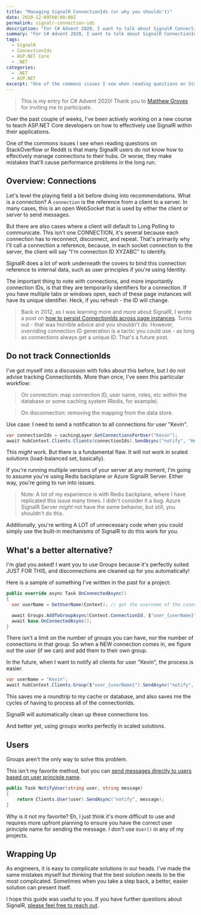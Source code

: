 ```yaml
---
title: "Managing SignalR ConnectionIds (or why you shouldn't)"
date: 2020-12-09T00:00:00Z
permalink: signalr-connection-ids
description: "For C# Advent 2020, I want to talk about SignalR ConnectionIds and the biggest mistake I see people making when trying to manage them theirselves."
summary: "For C# Advent 2020, I want to talk about SignalR ConnectionIds and the biggest mistake I see people making when trying to manage them theirselves."
tags:
  - SignalR
  - ConnectionIds
  - ASP.NET Core
  - .NET
categories:
  - .NET
  - ASP.NET
excerpt: "One of the commons issues I see when reading questions on StackOverflow or Reddit is that many SignalR users do not know how to effectively manage connections their hubs. Or worse, they make mistakes that'll cause performance problems in the long run."
---
```


> This is my entry for C# Advent 2020! Thank you to [Matthew Groves](https://twitter.com/mgroves) for inviting me to participate.

Over the past couple of weeks, I've been actively working on a new course to teach ASP.NET Core developers on how to effectively use SignalR within their applications.

One of the commons issues I see when reading questions on StackOverflow or Reddit is that many SignalR users do not know how to effectively manage connections to their hubs. Or worse, they make mistakes that'll cause performance problems in the long run.

## Overview: Connections

Let's level the playing field a bit before diving into recommendations. What is a connection? A `connection` is the reference from a client to a server. In many cases, this is an open WebSocket that is used by either the client or server to send messages.

But there are also cases where a client will default to Long Polling to communicate. This isn't one CONNECTION, it's several because each connection has to reconnect, disconnect, and repeat. That's primarily why I'll call a connection a reference, because, in each socket connection to the server, the client will say "I'm connection ID XYZABC" to identify.

SignalR does a lot of work underneath the covers to bind this connection reference to internal data, such as user principles if you're using Identity.

The important thing to note with connections, and more importantly connection IDs, is that they are temporarily identifiers for a connection. If you have multiple tabs or windows open, each of these page instances will have its unique identifier. Heck, if you refresh - the ID will change.

> Back in 2012, as I was learning more and more about SignalR, I wrote a post on [how to persist ConnectionIds across page instances](/maintaining-signalr-connectionids-across-page-instances/). Turns out - that was horrible advice and you shouldn't do. However, overriding connection ID generation is a tactic you could use - as long as connections always get a unique ID. That's a future post.

## Do not track ConnectionIds

I've got myself into a discussion with folks about this before, but I do not advise tracking ConnectionIds. More than once, I've seen this particular workflow:

>On connection: map connection ID, user name, roles, etc within the database or some caching system (Redis, for example).  

>On disconnection: removing the mapping from the data store.

Use case: I need to send a notification to all connections for user "Kevin".

```csharp
var connectionIds = cachingLayer.GetConnectionsForUser("Kevin");
await hubContext.Clients.Clients(connectionIds).SendAsync("notify", "Hello World");
```

This _might_ work. But there is a fundamental flaw. It will not work in scaled solutions (load-balanced set, basically).

If you're running multiple versions of your server at any moment, I'm going to assume you're using Redis backplane or Azure SignalR Server. Either way, you're going to run into issues.

> Note: A lot of my experience is with Redis backplane, where I have replicated this issue many times. I didn't consider it a bug. Azure SignalR Server _might_ not have the same behavior, but still, you shouldn't do this.

Additionally, you're writing A LOT of unnecessary code when you could simply use the built-in mechanisms of SignalR to do this work for you.  


## What's a better alternative?

I'm glad you asked! I want you to use Groups because it's perfectly suited JUST FOR THIS, and disconnections are cleaned up for you automatically!

Here is a sample of something I've written in the past for a project:

```csharp
public override async Task OnConnectedAsync()
{
  var userName = GetUserName(Context); // get the username of the connected user

  await Groups.AddToGroupAsync(Context.ConnectionId, $"user_{userName}");
  await base.OnConnectedAsync();
}
```

There isn't a limit on the number of groups you can have, nor the number of connections in that group. So when a NEW connection comes in, we figure out the user (if we can) and add them to their own group.

In the future, when I want to notify all clients for user "Kevin", the process is easier.

```csharp
var userName = "Kevin";
await hubContext.Clients.Group($"user_{userName}").SendAsync("notify", "Hello World");
```

This saves me a roundtrip to my cache or database, and also saves me the cycles of having to process all of the connectionIds.

SignalR will automatically clean up these connections too.

And better yet, using groups works perfectly in scaled solutions.  

## Users

Groups aren't the only way to solve this problem.

This isn't my favorite method, but you can [send messages directly to users based on user principle name](https://docs.microsoft.com/en-us/aspnet/core/signalr/groups?view=aspnetcore-5.0#users-in-signalr).

```csharp
public Task NotifyUser(string user, string message)
{
    return Clients.User(user).SendAsync("notify", message);
}
```

Why is it not my favorite?  Eh, I just think it's more difficult to use and requires more upfront planning to ensure you have the correct user principle name for sending the message.  I don't use `User()` in any of my projects.

## Wrapping Up

As engineers, it is easy to complicate solutions in our heads.  I've made the same mistakes myself but thinking that the best solution needs to be the most complicated.  Sometimes when you take a step back, a better, easier solution can present itself.

I hope this guide was useful to you.  If you have further questions about SignalR, [please feel free to reach out](/contact).  

